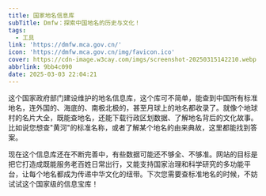 ```yaml
---
title: 国家地名信息库
subTitle: Dmfw：探索中国地名的历史与文化！
tags:
  - 工具
link: 'https://dmfw.mca.gov.cn/'
icon: 'https://dmfw.mca.gov.cn/img/favicon.ico'
cover: https://cdn-image.w3cay.com/imgs/screenshot-20250315142210.webp
abbrlink: 9bb4c090
date: 2025-03-03 22:04:21
---
```


这个国家政府部门建设维护的地名信息库，这个库可不简单，能查到中国所有标准地名，连外国的、海底的、南极北极的，甚至月球上的地名都收录了。就像个地球村的名片大全，既能查地名，还能下载行政区划数据、了解地名背后的文化故事。比如说您想查"黄河"的标准名称，或者了解某个地名的由来典故，这里都能找到答案。

现在这个信息库还在不断完善中，有些数据可能还不够全、不够准。网站的目标是把它打造成既能服务老百姓日常出行，又能支持国家治理和科学研究的多功能平台，让每个地名都成为传递中华文化的纽带。下次您需要查标准地名的时候，不妨试试这个国家级的信息宝库！